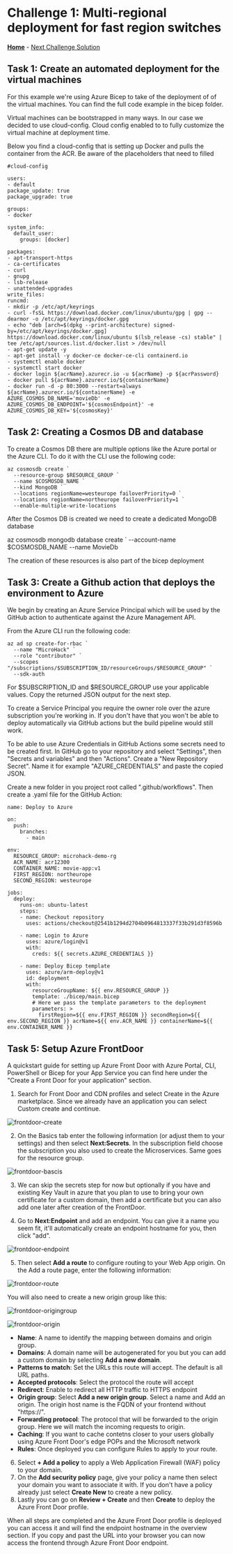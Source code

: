 # Challenge 1: Multi-regional deployment for fast region switches

**[Home](../README.md)** - [Next Challenge Solution](./02-Deploy-Low-Carbon-Region.md)

## Task 1: Create an automated deployment for the virtual machines

For this example we're using Azure Bicep to take of the deployment of of the virtual machines. You can find the full code example in the bicep folder.

Virtual machines can be bootstrapped in many ways. In our case we decided to use cloud-config. Cloud config enabled to to fully customize the virtual machine at deployment time.

Below you find a cloud-config that is setting up Docker and pulls the container from the ACR. Be aware of the placeholders that need to filled
```
#cloud-config

users:
- default
package_update: true
package_upgrade: true

groups:
- docker

system_info:
  default_user:
    groups: [docker]

packages:
- apt-transport-https
- ca-certificates
- curl
- gnupg
- lsb-release
- unattended-upgrades
write_files:
runcmd:
- mkdir -p /etc/apt/keyrings
- curl -fsSL https://download.docker.com/linux/ubuntu/gpg | gpg --dearmor -o /etc/apt/keyrings/docker.gpg
- echo "deb [arch=$(dpkg --print-architecture) signed-by=/etc/apt/keyrings/docker.gpg] https://download.docker.com/linux/ubuntu $(lsb_release -cs) stable" | tee /etc/apt/sources.list.d/docker.list > /dev/null
- apt-get update -y
- apt-get install -y docker-ce docker-ce-cli containerd.io
- systemctl enable docker
- systemctl start docker
- docker login ${acrName}.azurecr.io -u ${acrName} -p ${acrPassword}
- docker pull ${acrName}.azurecr.io/${containerName}
- docker run -d -p 80:3000 --restart=always ${acrName}.azurecr.io/${containerName} -e AZURE_COSMOS_DB_NAME='movieDb' -e AZURE_COSMOS_DB_ENDPOINT='${cosmosEndpoint}' -e AZURE_COSMOS_DB_KEY='${cosmosKey}'
```

## Task 2: Creating a Cosmos DB and database

To create a Cosmos DB there are multiple options like the Azure portal or the Azure CLI. To do it with the CLI use the following code:

```
az cosmosdb create `
  --resource-group $RESOURCE_GROUP `
  --name $COSMOSDB_NAME `
  --kind MongoDB `
  --locations regionName=westeurope failoverPriority=0 `
  --locations regionName=northeurope failoverPriority=1 `
  --enable-multiple-write-locations
```
After the Cosmos DB is created we need to create a dedicated MongoDB database

az cosmosdb mongodb database create `
  --account-name $COSMOSDB_NAME
  --name MovieDb

The creation of these resources is also part of the bicep deployment

## Task 3: Create a Github action that deploys the environment to Azure

We begin by creating an Azure Service Principal which will be used by the GitHub action to authenticate against the Azure Management API.

From the Azure CLI run the following code:
```
az ad sp create-for-rbac `
  --name "MicroHack" `
  --role "contributor" `
  --scopes "/subscriptions/$SUBSCRIPTION_ID/resourceGroups/$RESOURCE_GROUP" `
  --sdk-auth
```
For $SUBSCRIPTION_ID and $RESOURCE_GROUP use your applicable values.
Copy the returned JSON output for the next step.

To create a Service Principal you require the owner role over the azure subscription you're working in. If you don't have that you won't be able to deploy automatically via GitHub actions but the build pipeline would still work.

To be able to use Azure Credentials in GitHub Actions some secrets need to be created first. In GitHub go to your repository and select "Settings", then "Secrets and variables" and then "Actions". Create a "New Repository Secret".
Name it for example "AZURE_CREDENTIALS" and paste the copied JSON.

Create a new folder in you project root called ".github/workflows". Then create a .yaml file for the GitHub Action:

```
name: Deploy to Azure

on:
  push:
    branches:
      - main

env:
  RESOURCE_GROUP: microhack-demo-rg
  ACR_NAME: acr12300
  CONTAINER_NAME: movie-app:v1
  FIRST_REGION: northeurope
  SECOND_REGION: westeurope

jobs:
  deploy:
    runs-on: ubuntu-latest
    steps:
    - name: Checkout repository
      uses: actions/checkout@2541b1294d2704b0964813337f33b291d3f8596b

    - name: Login to Azure
      uses: azure/login@v1
      with:
        creds: ${{ secrets.AZURE_CREDENTIALS }}

    - name: Deploy Bicep template
      uses: azure/arm-deploy@v1
      id: deployment
      with:
        resourceGroupName: ${{ env.RESOURCE_GROUP }}
        template: ./bicep/main.bicep
        # Here we pass the template parameters to the deployment
        parameters: >
          firstRegion=${{ env.FIRST_REGION }} secondRegion=${{ env.SECOND_REGION }} acrName=${{ env.ACR_NAME }} containerName=${{ env.CONTAINER_NAME }}
```

## Task 5: Setup Azure FrontDoor

A quickstart guide for setting up Azure Front Door with Azure Portal, CLI, PowerShell or Bicep for your App Service you can find here under the "Create a Front Door for your application" section.

1. Search for Front Door and CDN profiles and select Create in the Azure marketplace. Since we already have an application you can select Custom create and continue.

![frontdoor-create](../Images/frontdoor01.png)

2. On the Basics tab enter the following information (or adjust them to your settings) and then select <b>Next:Secrets</b>. In the subscription field choose the subscription you also used to create the Microservices. Same goes for the resource group.

![frontdoor-bascis](../Images/frontdoor02.png)

3. We can skip the secrets step for now but optionally if you have and existing Key Vault in azure that you plan to use to bring your own certificate for a custom domain, then add a certificate but you can also add one later after creation of the FrontDoor.

4. Go to <b>Next:Endpoint</b> and add an endpoint. You can give it a name you seem fit, it'll automatically create an endpoint hostname for you, then click "add".

![frontdoor-endpoint](../Images/frontdoor03.png)

5. Then select <b>Add a route</b> to configure routing to your Web App origin. On the Add a route page, enter the following information:

![frontdoor-route](../Images/XX)

You will also need to create a new origin group like this:

![frontdoor-origingroup](../Images/XX)

![frontdoor-origin](../Images/frontdoor04.png)

* <b>Name</b>: A name to identify the mapping between domains and origin group.
* <b>Domains</b>: A domain name will be autogenerated for you but you can add a custom domain by selecting <b>Add a new domain</b>.
* <b>Patterns to match</b>: Set the URLs this route will accept. The default is all URL paths.
* <b>Accepted protocols</b>: Select the protocol the route will accept
* <b>Redirect</b>: Enable to redirect all HTTP traffic to HTTPS endpoint
* <b>Origin group</b>: Select <b>Add a new origin group</b>. Select a name and Add an origin. The origin host name is the FQDN of your frontend without "https://".
* <b>Forwarding protocol</b>: The protocol that will be forwarded to the origin group. Here we will match the incoming requests to origin.
* <b>Caching</b>: If you want to cache contetns closer to your users globally using Azure Front Door's edge POPs and the Microsoft network
* <b>Rules</b>: Once deployed you can configure Rules to apply to your route.

6. Select <b>+ Add a policy</b> to apply a Web Application Firewall (WAF) policy to your domain.
7. On the <b>Add security policy</b> page, give your policy a name then select your domain you want to associate it with. If you don't have a policy already just select <b>Create New</b> to create a new policy.
8. Lastly you can go on <b>Review + Create</b> and then <b>Create</b> to deploy the Azure Front Door profile.

When all steps are completed and the Azure Front Door profile is deployed you can access it and will find the endpoint hostname in the overview section. If you copy and past the URL into your browser you can now access the frontend through Azure Front Door endpoint.
